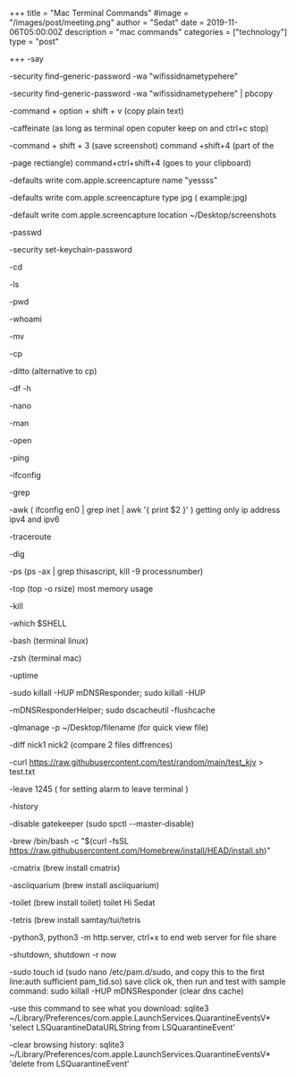 +++
title = "Mac Terminal Commands"
#image = "/images/post/meeting.png"
author = "Sedat"
date = 2019-11-06T05:00:00Z
description = "mac commands"
categories = ["technology"]
type = "post"

+++
-say

-security find-generic-password -wa "wifissidnametypehere"

-security find-generic-password -wa "wifissidnametypehere" | pbcopy

-command + option + shift + v (copy plain text)

-caffeinate (as long as terminal open coputer keep on and ctrl+c stop)

-command + shift + 3 (save screenshot) command +shift+4 (part of the 

-page rectiangle) command+ctrl+shift+4 (goes to your clipboard)

-defaults write com.apple.screencapture name "yessss"

-defaults write com.apple.screencapture type jpg ( example:jpg)

-default write com.apple.screencapture location ~/Desktop/screenshots

-passwd

-security set-keychain-password

-cd

-ls

-pwd

-whoami

-mv

-cp

-ditto (alternative to cp)

-df -h

-nano

-man

-open

-ping

-ifconfig

-grep

-awk ( ifconfig en0 | grep inet | awk '{ print $2 }' ) getting only ip 
address ipv4 and ipv6

-traceroute

-dig

-ps (ps -ax | grep thisascript, kill -9 processnumber)

-top (top -o rsize) most memory usage

-kill

-which $SHELL

-bash (terminal linux)

-zsh (terminal mac)

-uptime

-sudo killall -HUP mDNSResponder; sudo killall -HUP 

-mDNSResponderHelper; sudo dscacheutil -flushcache

-qlmanage -p ~/Desktop/filename (for quick view file)

-diff nick1 nick2 (compare 2 files diffrences)

-curl https://raw.githubusercontent.com/test/random/main/test_kjv > test.txt

-leave 1245 ( for setting alarm to leave terminal )

-history

-disable gatekeeper (sudo spctl --master-disable)

-brew /bin/bash -c "$(curl -fsSL https://raw.githubusercontent.com/Homebrew/install/HEAD/install.sh)"

-cmatrix (brew install cmatrix)

-asciiquarium (brew install asciiquarium)

-toilet (brew install toilet) toilet Hi Sedat

-tetris (brew install samtay/tui/tetris

-python3, python3 -m http.server, ctrl+x to end web server for file share

-shutdown, shutdown -r now

-sudo touch id (sudo nano /etc/pam.d/sudo, and copy this to the first line:auth sufficient pam_tid.so) save click ok, then run and test with sample command: sudo killall -HUP mDNSResponder (clear dns cache)

-use this command to see what you download:
sqlite3 ~/Library/Preferences/com.apple.LaunchServices.QuarantineEventsV* 'select LSQuarantineDataURLString from LSQuarantineEvent'

-clear browsing history:
sqlite3 ~/Library/Preferences/com.apple.LaunchServices.QuarantineEventsV* 'delete from LSQuarantineEvent'















